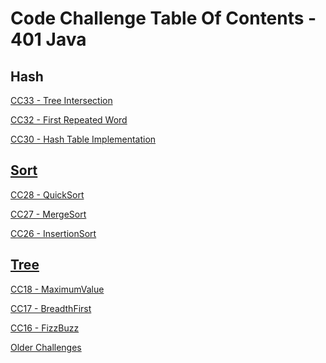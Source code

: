 # Code Challenge Table Of Contents - 401 Java

## Hash

<a href=https://github.com/Gr8-Dayne/401-Data-Structures/blob/master/challenges/README.md#class-33-code-challenge---tree-intersection>CC33 - Tree Intersection

<a href=https://github.com/Gr8-Dayne/401-Data-Structures/blob/master/challenges/README.md#class-32-code-challenge---first-repeated-word>CC32 - First Repeated Word

<a href=https://github.com/Gr8-Dayne/401-Data-Structures/blob/master/challenges/README.md#class-30-code-challenge---hashtables>CC30 - Hash Table Implementation

## Sort

<a href=https://github.com/Gr8-Dayne/401-Data-Structures/blob/master/challenges/README.md#class-28-code-challenge---merge-sort>CC28 - QuickSort

<a href=https://github.com/Gr8-Dayne/401-Data-Structures/blob/master/challenges/README.md#class-27-code-challenge---merge-sort>CC27 - MergeSort

<a href=https://github.com/Gr8-Dayne/401-Data-Structures/blob/master/challenges/README.md#class-26-code-challenge---insertion-sort>CC26 - InsertionSort

## Tree

<a href=https://github.com/Gr8-Dayne/401-Data-Structures/blob/master/challenges/README.md#class-18-code-challenge---maximum-value>CC18 - MaximumValue

<a href=https://github.com/Gr8-Dayne/401-Data-Structures/blob/master/challenges/README.md#class-17-code-challenge---breadth-first-traversal>CC17 - BreadthFirst

<a href=https://github.com/Gr8-Dayne/401-Data-Structures/blob/master/challenges/README.md#class-16-code-challenge---fizzbuzz>CC16 - FizzBuzz

<a href=https://github.com/Gr8-Dayne/401-Data-Structures/blob/master/challenges/README.md#class-15-code-challenge---binary-tree-and-bst-implementation>Older Challenges


